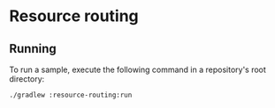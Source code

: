 # Resource routing


## Running

To run a sample, execute the following command in a repository's root directory:
```bash
./gradlew :resource-routing:run
```
